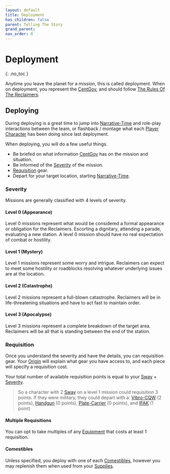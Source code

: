 ```yaml
---
layout: default
title: Deployment
has_children: false
parent: Telling The Story
grand_parent: 
nav_order: 0
---
```

# Deployment
{: .no_toc }

Anytime you leave the planet for a mission, this is called deployment. When on deployment, you represent the [CentGov](Game/Terms-And-Jargon#CentGov), and should follow [The Rules Of The Reclaimers](Game/Lore#The%20Rules%20Of%20The%20Reclaimers).

## Deploying
During deploying is a great time to jump into [Narrative-Time](Game/Core/Narrative-Time) and role-play interactions between the team, or flashback / montage what each [Player Character](Game/Core/Terminology#Player%20Character) has been doing since last deployment.

When deploying, you will do a few useful things.
* Be briefed on what information [CentGov](Game/Terms-And-Jargon#CentGov) has on the mission and situation.
* Be informed of the [Severity](#Severity) of the mission.
* [Requisition](#Requisition) gear.
* Depart for your target location, starting [Narrative-Time](Game/Core/Narrative-Time).


### Severity
Missions are generally classified with 4 levels of severity.

#### Level 0 (Appearance)
Level 0 missions represent what would be considered a formal appearance or obligation for the Reclaimers. Escorting a dignitary, attending a parade, evaluating a new station. A level 0 mission should have no real expectation of combat or hostility.

#### Level 1 (Mystery)
Level 1 missions represent some worry and intrigue. Reclaimers can expect to meet some hostility or roadblocks resolving whatever underlying issues are at the location.

#### Level 2 (Catastrophe)
Level 2 missions represent a full-blown catastrophe. Reclaimers will be in life-threatening situations and have to act fast to maintain order.

#### Level 3 (Apocalypse)
Level 3 missions represent a complete breakdown of the target area. Reclaimers will be all that is standing between the end of the station.

### Requisition
Once you understand the severity and have the details, you can requisition gear.
Your [Origin](Game/Creating-A-Reclaimer#Origin) will explain what gear you have access to, and each piece will specify a requisition cost. 

Your total number of available requisition points is equal to your [Sway](Game/Additional-Attributes#Sway) + [Severity](#Severity).

> So a character with 2 [Sway](Game/Additional-Attributes#Sway) on a level 1 mission could requisition 3 points. If they were military, they could depart with a: [Vibro-CQW](Game/Blocks/Vibro-CQW) (2 points), [Handgun](Game/Blocks/Handgun) (0 points), [Plate-Carrier](Game/Blocks/Plate-Carrier) (0 points), and [IFAK](Game/Blocks/IFAK) (1 point)


#### Multiple Requisitions
You can opt to take multiples of any [Equipment](Game/Core/Equipment) that costs at least 1 requisition.

#### Comestibles
Unless specified, you deploy with one of each [Comestibles](Game/Core/Gear#Comestibles), however you may replenish them when used from your [Supplies](Game/Blocks/Supplies).

